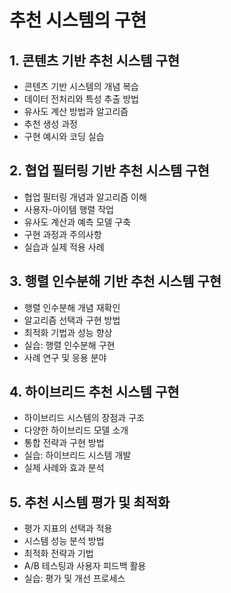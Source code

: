 # 추천 시스템의 구현

## 1. 콘텐츠 기반 추천 시스템 구현

- 콘텐츠 기반 시스템의 개념 복습
- 데이터 전처리와 특성 추출 방법
- 유사도 계산 방법과 알고리즘
- 추천 생성 과정
- 구현 예시와 코딩 실습

## 2. 협업 필터링 기반 추천 시스템 구현

- 협업 필터링 개념과 알고리즘 이해
- 사용자-아이템 행렬 작업
- 유사도 계산과 예측 모델 구축
- 구현 과정과 주의사항
- 실습과 실제 적용 사례

## 3. 행렬 인수분해 기반 추천 시스템 구현

- 행렬 인수분해 개념 재확인
- 알고리즘 선택과 구현 방법
- 최적화 기법과 성능 향상
- 실습: 행렬 인수분해 구현
- 사례 연구 및 응용 분야

## 4. 하이브리드 추천 시스템 구현

- 하이브리드 시스템의 장점과 구조
- 다양한 하이브리드 모델 소개
- 통합 전략과 구현 방법
- 실습: 하이브리드 시스템 개발
- 실제 사례와 효과 분석

## 5. 추천 시스템 평가 및 최적화

- 평가 지표의 선택과 적용
- 시스템 성능 분석 방법
- 최적화 전략과 기법
- A/B 테스팅과 사용자 피드백 활용
- 실습: 평가 및 개선 프로세스
